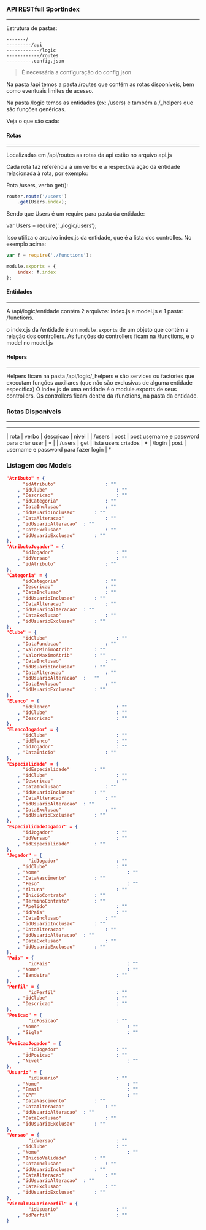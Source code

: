 ### API RESTfull SportIndex
---

Estrutura de pastas:
```terminal
-------/
---------/api
------------/logic
------------/routes
---------.config.json
```

> É necessária a configuração do config.json

Na pasta /api temos a pasta /routes que contém as rotas disponíveis, bem como eventuais limites de acesso.

Na pasta /logic temos as entidades (ex: /users) e também a /_helpers que são funções genéricas.

Veja o que são cada:

#### Rotas
---
Localizadas em /api/routes as rotas da api estão no arquivo api.js

Cada rota faz referência à um verbo e a respectiva ação da entidade relacionada à rota, por exemplo:

Rota /users, verbo get():

```javascript
router.route('/users')
	.get(Users.index);
```

Sendo que Users é um require para pasta da entidade:

var Users = require('../logic/users');

Isso utiliza o arquivo index.js da entidade, que é a lista dos controlles. No exemplo acima:

```javascript /logic/users/index.js
var f = require('./functions');

module.exports = {
	index: f.index
};
```

#### Entidades
---

A /api/logic/entidade contém 2 arquivos: index.js e model.js e 1 pasta: /functions.

o index.js da /entidade é um `module.exports` de um objeto que contém a relação dos controllers. As funções do controllers ficam na /functions, e o model no model.js

#### Helpers
---

Helpers ficam na pasta /api/logic/_helpers e são services ou factories que executam funções auxiliares (que não são exclusivas de alguma entidade específica)
O index.js de uma entidade é o module.exports de seus controllers.
Os controllers ficam dentro da /functions, na pasta da entidade.

### Rotas Disponíveis
---
-----------------------------------------------
|		rota		|		verbo		|		descricao	|	nivel |
|	/users		| post			|  post username e password para criar user | * |
| /users		|	get				| lista users criados | *
| /login		| post			| username e password para fazer login | *

### Listagem dos Models

```JSON
"Atributo" = {
      "idAtributo"                  : ""
    , "idClube"                         : ""
    , "Descricao"                       : ""
    , "idCategoria"                 : ""
    , "DataInclusao"                : ""
    , "idUsuarioInclusao"       : ""
    , "DataAlteracao"               : ""
    , "idUsuarioAlteracao"  : ""
    , "DataExclusao"                : ""
    , "idUsuarioExclusao"       : ""
},
"AtributoJogador" = {
      "idJogador"                       : ""
    , "idVersao"                        : ""
    , "idAtributo"                  : ""
},
"Categoria" = {
      "idCategoria"                 : ""
    , "Descricao"                   : ""
    , "DataInclusao"                : ""
    , "idUsuarioInclusao"       : ""
    , "DataAlteracao"               : ""
    , "idUsuarioAlteracao"  : ""
    , "DataExclusao"                : ""
    , "idUsuarioExclusao"       : ""
},
"Clube" = {
      "idClube"                         : ""
    , "DataFundacao"                : ""
    , "ValorMinimoAtrib"        : ""
    , "ValorMaximoAtrib"        : ""
    , "DataInclusao"                : ""
    , "idUsuarioInclusao"       : ""
    , "DataAlteracao"               : ""
    , "idUsuarioAlteracao"  :   ""
    , "DataExclusao"                : ""
    , "idUsuarioExclusao"       : ""
},
"Elenco" = {
      "idElenco"                        : ""
    , "idClube"                         : ""
    , "Descricao"                       : ""
},
"ElencoJogador" = {
      "idClube"                         : ""
    , "idElenco"                        : ""
    , "idJogador"                       : ""
    , "DataInicio"                  : ""
},
"Especialidade" = {
      "idEspecialidade"         : ""
    , "idClube"                         : ""
    , "Descricao"                       : ""
    , "DataInclusao"                : ""
    , "idUsuarioInclusao"       : ""
    , "DataAlteracao"               : ""
    , "idUsuarioAlteracao"  : ""
    , "DataExclusao"                : ""
    , "idUsuarioExclusao"       : ""
},
"EspecialidadeJogador" = {
      "idJogador"                       : ""
    , "idVersao"                        : ""
    , "idEspecialidade"         : ""
},
"Jogador" = {
        "idJogador"                     : ""
    , "idClube"                         : ""
    , "Nome"                                : ""
    , "DataNascimento"          : ""
    , "Peso"                                : ""
    , "Altura"                          : ""
    , "InicioContrato"          : ""
    , "TerminoContrato"         : ""
    , "Apelido"                         : ""
    , "idPais"                          : ""
    , "DataInclusao"                : ""
    , "idUsuarioInclusao"       : ""
    , "DataAlteracao"               : ""
    , "idUsuarioAlteracao"  : ""
    , "DataExclusao"                : ""
    , "idUsuarioExclusao"       : ""
},
"Pais" = {
        "idPais"                            : ""
    , "Nome"                                : ""
    , "Bandeira"                        : ""
},
"Perfil" = {
        "idPerfil"                      : ""
    , "idClube"                         : ""
    , "Descricao"                       : ""
},
"Posicao" = {
        "idPosicao"                     : ""
    , "Nome"                                : ""
    , "Sigla"                               : ""
},
"PosicaoJogador" = {
        "idJogador"                     : ""
    , "idPosicao"                       : ""
    , "Nivel"                               : ""
},
"Usuario" = {
        "idUsuario"                     : ""
    , "Nome"                                : ""
    , "Email"                               : ""
    , "CPF"                                 : ""
    , "DataNascimento"          : ""
    , "DataAlteracao"               : ""
    , "idUsuarioAlteracao"  : ""
    , "DataExclusao"                : ""
    , "idUsuarioExclusao"       : ""
},
"Versao" = {
        "idVersao"                      : ""
    , "idClube"                         : ""
    , "Nome"                                : ""
    , "InicioValidade"          : ""
    , "DataInclusao"                : ""
    , "idUsuarioInclusao"       : ""
    , "DataAlteracao"               : ""
    , "idUsuarioAlteracao"  : ""
    , "DataExclusao"                : ""
    , "idUsuarioExclusao"       : ""
},
"VinculoUsuarioPerfil" = {
        "idUsuario"                     : ""
    , "idPerfil"                        : ""
}
```